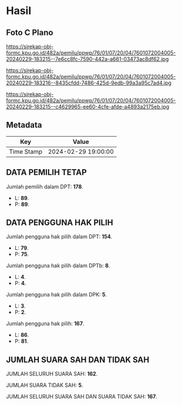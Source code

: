 # Hasil

## Foto C Plano

https://sirekap-obj-formc.kpu.go.id/482a/pemilu/ppwp/76/01/07/20/04/7601072004005-20240229-183215--7e6cc8fc-7590-442a-a661-03473ac8df62.jpg

https://sirekap-obj-formc.kpu.go.id/482a/pemilu/ppwp/76/01/07/20/04/7601072004005-20240229-183216--8435cfdd-7486-425d-9edb-99a3a95c7ad4.jpg

https://sirekap-obj-formc.kpu.go.id/482a/pemilu/ppwp/76/01/07/20/04/7601072004005-20240229-183215--c4629965-ee60-4cfe-afde-a4893a2175eb.jpg


## Metadata

| Key        | Value               |
| ---------- | ------------------- |
| Time Stamp | 2024-02-29 19:00:00 |


## DATA PEMILIH TETAP

Jumlah pemilih dalam DPT: **178**.
 * L: **89**.
 * P: **89**.

## DATA PENGGUNA HAK PILIH

Jumlah pengguna hak pilih dalam DPT: **154**.
 * L: **79**.
 * P: **75**.

Jumlah pengguna hak pilih dalam DPTb: **8**.
 * L: **4**.
 * P: **4**.

Jumlah pengguna hak pilih dalam DPK: **5**.
 * L: **3**.
 * P: **2**.

Jumlah pengguna hak pilih: **167**.
 * L: **86**.
 * P: **81**.

## JUMLAH SUARA SAH DAN TIDAK SAH

JUMLAH SELURUH SUARA SAH: **162**.

JUMLAH SUARA TIDAK SAH: **5**.

JUMLAH SELURUH SUARA SAH DAN SUARA TIDAK SAH: **167**.


